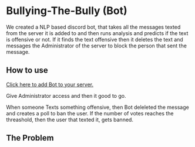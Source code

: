 # Bullying-The-Bully (Bot)

We created a NLP based discord bot, that takes all the messages texted from the server it is added to and then runs analysis and predicts if the text is offensive or not. If it finds the text offensive then it deletes the text and messages the Administrator of the server to block the person that sent the message.

## How to use
[Click here to add Bot to your server.](https://discord.com/api/oauth2/authorize?client_id=908627254387568670&permissions=8&scope=bot)

Give Administrator access and then it good to go.

When someone Texts something offensive, then Bot deleleted the message and creates a poll to ban the user. If the number of votes reaches the threashold, then the user that texted it, gets banned.

## The Problem
